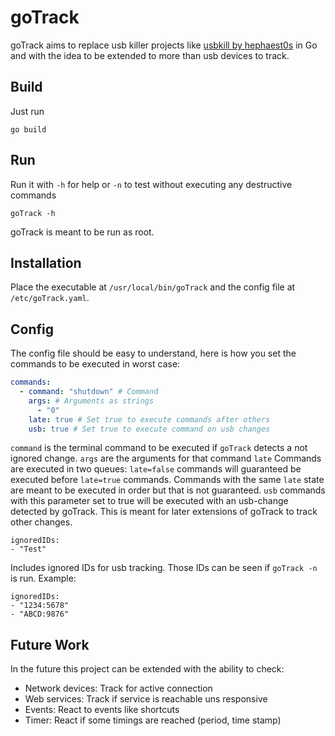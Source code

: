 # goTrack
goTrack aims to replace usb killer projects like [usbkill by hephaest0s](https://github.com/hephaest0s/usbkill) in Go and with the idea to be extended to more than usb devices to track.

## Build
Just run
```shell
go build
```

## Run
Run it with `-h` for help or `-n` to test without executing any destructive commands
```shell
goTrack -h
```
goTrack is meant to be run as root.

## Installation
Place the executable at `/usr/local/bin/goTrack` and the config file at `/etc/goTrack.yaml`.

## Config
The config file should be easy to understand, here is how you set the commands to be executed in worst case:
```yaml
commands:
  - command: "shutdown" # Command
    args: # Arguments as strings
      - "0"
    late: true # Set true to execute commands after others
    usb: true # Set true to execute command on usb changes
```
`command` is the terminal command to be executed if `goTrack` detects a not ignored change.
`args` are the arguments for that command
`late` Commands are executed in two queues: `late=false` commands will guaranteed be executed before `late=true` commands. Commands with the same `late` state are meant to be executed in order but that is not guaranteed.
`usb` commands with this parameter set to true will be executed with an usb-change detected by goTrack. This is meant for later extensions of goTrack to track other changes.

```
ignoredIDs:
- "Test"
```
Includes ignored IDs for usb tracking. Those IDs can be seen if `goTrack -n` is run. Example:
```
ignoredIDs:
- "1234:5678"
- "ABCD:9876"
```

## Future Work
In the future this project can be extended with the ability to check:
- Network devices: Track for active connection
- Web services: Track if service is reachable uns responsive
- Events: React to events like shortcuts
- Timer: React if some timings are reached (period, time stamp)